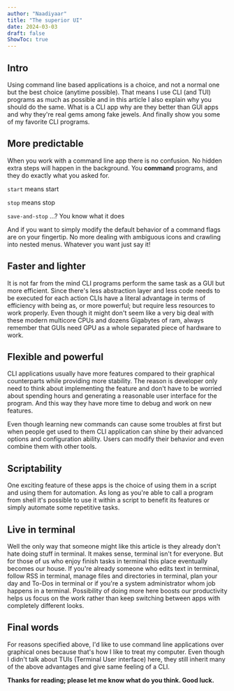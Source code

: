 ```yaml
---
author: "Naadiyaar"
title: "The superior UI"
date: 2024-03-03
draft: false 
ShowToc: true
---
```

## Intro
Using command line based applications is a choice, and not a normal one but the best choice (anytime possible).
That means I use CLI (and TUI) programs as much as possible and in this article I also explain why you should do the same.
What is a CLI app why are they better than GUI apps and why they're real gems among fake jewels.
And finally show you some of my favorite CLI programs.

## More predictable
When you work with a command line app there is no confusion. No hidden extra steps will happen in the background.
You **command** programs, and they do exactly what you asked for.

`start` means start

`stop` means stop

`save-and-stop` ...? You know what it does

And if you want to simply modify the default behavior of a command flags are on your fingertip.
No more dealing with ambiguous icons and crawling into nested menus.
Whatever you want just say it!

## Faster and lighter
It is not far from the mind CLI programs perform the same task as a GUI but more efficient.
Since there's less abstraction layer and less code needs to be executed for each action CLIs have a literal advantage in terms of efficiency with being as, or more powerful; but require less resources to work properly.
Even though it might don't seem like a very big deal with these modern multicore CPUs and dozens Gigabytes of ram, always remember that GUIs need GPU as a whole separated piece of hardware to work.

## Flexible and powerful
CLI applications usually have more features compared to their graphical counterparts while providing more stability.
The reason is developer only need to think about implementing the feature and don't have to be worried about spending hours and generating a reasonable user interface for the program.
And this way they have more time to debug and work on new features.

Even though learning new commands can cause some troubles at first but when people get used to them CLI application can shine by their advanced options and configuration ability.
Users can modify their behavior and even combine them with other tools.

## Scriptability
One exciting feature of these apps is the choice of using them in a script and using them for automation.
As long as you're able to call a program from shell it's possible to use it within a script to benefit its features or simply automate some repetitive tasks. 

## Live in terminal
Well the only way that someone might like this article is they already don't hate doing stuff in terminal.
It makes sense, terminal isn't for everyone. 
But for those of us who enjoy finish tasks in terminal this place eventually becomes our house.
If you're already someone who edits text in terminal, follow RSS in terminal, manage files and directories in terminal, plan your day and To-Dos in terminal or if you're a system administrator whom job happens in a terminal.
Possibility of doing more here boosts our productivity helps us focus on the work rather than keep switching between apps with completely different looks.

## Final words
For reasons specified above, I'd like to use command line applications over graphical ones because that's how I like to treat my computer.
Even though I didn't talk about TUIs (Terminal User interface) here, they still inherit many of the above advantages and give same feeling of a CLI.

**Thanks for reading; please let me know what do you think.
Good luck.**
